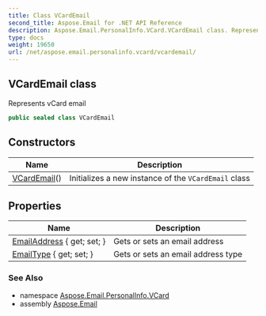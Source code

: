 ```yaml
---
title: Class VCardEmail
second_title: Aspose.Email for .NET API Reference
description: Aspose.Email.PersonalInfo.VCard.VCardEmail class. Represents vCard email
type: docs
weight: 19650
url: /net/aspose.email.personalinfo.vcard/vcardemail/
---
```

## VCardEmail class

Represents vCard email

```csharp
public sealed class VCardEmail
```

## Constructors

| Name | Description |
| --- | --- |
| [VCardEmail](vcardemail/)() | Initializes a new instance of the `VCardEmail` class |

## Properties

| Name | Description |
| --- | --- |
| [EmailAddress](../../aspose.email.personalinfo.vcard/vcardemail/emailaddress/) { get; set; } | Gets or sets an email address |
| [EmailType](../../aspose.email.personalinfo.vcard/vcardemail/emailtype/) { get; set; } | Gets or sets an email address type |

### See Also

* namespace [Aspose.Email.PersonalInfo.VCard](../../aspose.email.personalinfo.vcard/)
* assembly [Aspose.Email](../../)


